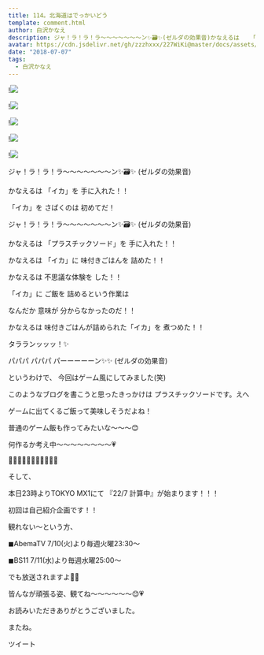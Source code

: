 ```yaml
---
title: 114。北海道はでっかいどう
template: comment.html
author: 白沢かなえ
description: ジャ！ラ！ラ！ラ〜〜〜〜〜〜〜ン✨🗃✨(ゼルダの効果音)かなえるは   「イカ」を   手に入れた！！「イカ」を   さばくのは   初めてだ！...
avatar: https://cdn.jsdelivr.net/gh/zzzhxxx/227WiKi@master/docs/assets/photo/avatar/kanae.jpg
date: "2018-07-07"
tags:
  - 白沢かなえ
---
```


!![](https://cdn.jsdelivr.net/gh/227WiKi/227WiKi-image@master/blog-image/kanae-2018-07-07_1.jpg)

!![](https://cdn.jsdelivr.net/gh/227WiKi/227WiKi-image@master/blog-image/kanae-2018-07-07_2.jpg)

!![](https://cdn.jsdelivr.net/gh/227WiKi/227WiKi-image@master/blog-image/kanae-2018-07-07_3.jpg)

!![](https://cdn.jsdelivr.net/gh/227WiKi/227WiKi-image@master/blog-image/kanae-2018-07-07_4.jpg)

!![](https://cdn.jsdelivr.net/gh/227WiKi/227WiKi-image@master/blog-image/kanae-2018-07-07_5.jpg)













ジャ！ラ！ラ！ラ〜〜〜〜〜〜〜ン✨🗃✨
(ゼルダの効果音)











かなえるは   「イカ」を   手に入れた！！










「イカ」を   さばくのは   初めてだ！














ジャ！ラ！ラ！ラ〜〜〜〜〜〜〜ン✨🗃✨
(ゼルダの効果音)








かなえるは   「プラスチックソード」を   手に入れた！！
















かなえるは   「イカ」に   味付きごはんを   詰めた！！










かなえるは   不思議な体験を   した！！







「イカ」に   ご飯を   詰めるという作業は

なんだか   意味が   分からなかったのだ！！















かなえるは   味付きごはんが詰められた「イカ」を   煮つめた！！












タラランッッッ！✨




パパパ  パパパ  パーーーーーン✨✨
(ゼルダの効果音)





































というわけで、
今回はゲーム風にしてみました(笑)







このようなブログを書こうと思ったきっかけは
プラスチックソードです。えへ








ゲームに出てくるご飯って美味しそうだよね！



普通のゲーム飯も作ってみたいな〜〜〜😊









何作るか考え中〜〜〜〜〜〜〜〜💗
















🌷🌷🌷🌷🌷🌷🌷🌷🌷🌷🌷







そして、






本日23時よりTOKYO MX1にて
『22/7 計算中』が始まります！！！







初回は自己紹介企画です！！











観れない〜という方、







◼︎AbemaTV 7/10(火)より毎週火曜23:30〜

◼︎BS11 7/11(水)より毎週水曜25:00〜






でも放送されますよ🤗💗













皆んなが頑張る姿、観てね〜〜〜〜〜〜😊💗


















お読みいただきありがとうございました。


またね。


ツイート



